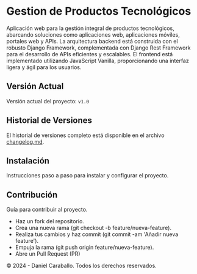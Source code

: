 # Gestion de Productos Tecnológicos

<!--Breve descripción del proyecto y su propósito.-->
Aplicación web para la gestión integral de productos tecnológicos, abarcando soluciones como aplicaciones web, aplicaciones móviles, portales web y APIs. La arquitectura backend está construida con el robusto Django Framework, complementada con Django Rest Framework para el desarrollo de APIs eficientes y escalables. El frontend está implementado utilizando JavaScript Vanilla, proporcionando una interfaz ligera y ágil para los usuarios.

## Versión Actual

Versión actual del proyecto: `v1.0`

## Historial de Versiones

El historial de versiones completo está disponible en el archivo [changelog.md](changelog.md).

## Instalación

Instrucciones paso a paso para instalar y configurar el proyecto.

## Contribución

Guía para contribuir al proyecto.

- Haz un fork del repositorio.
- Crea una nueva rama (git checkout -b feature/nueva-feature).
- Realiza tus cambios y haz commit (git commit -am 'Añadir nueva feature').
- Empuja la rama (git push origin feature/nueva-feature).
- Abre un Pull Request (PR)

© 2024 - Daniel Caraballo. Todos los derechos reservados.
